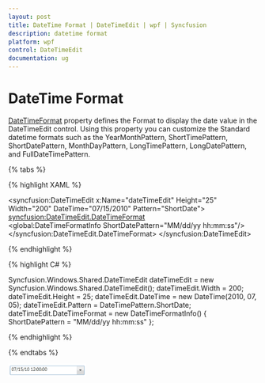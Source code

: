 ```yaml
---
layout: post
title: DateTime Format | DateTimeEdit | wpf | Syncfusion
description: datetime format
platform: wpf
control: DateTimeEdit
documentation: ug
---
```


# DateTime Format

[DateTimeFormat](https://help.syncfusion.com/cr/cref_files/wpf/Syncfusion.Shared.Wpf~Syncfusion.Windows.Shared.DateTimeBase~DateTimeFormat.html) property defines the Format to display the date value in the DateTimeEdit control. Using this property you can customize the Standard datetime formats such as the YearMonthPattern, ShortTimePattern, ShortDatePattern, MonthDayPattern, LongTimePattern, LongDatePattern, and FullDateTimePattern. 

{% tabs %}

{% highlight XAML %}

<syncfusion:DateTimeEdit x:Name="dateTimeEdit" Height="25" Width="200" DateTime="07/15/2010" Pattern="ShortDate">    
<syncfusion:DateTimeEdit.DateTimeFormat>        
<global:DateTimeFormatInfo ShortDatePattern="MM/dd/yy hh:mm:ss"/>    
</syncfusion:DateTimeEdit.DateTimeFormat>
</syncfusion:DateTimeEdit>

{% endhighlight  %}

{% highlight C# %}

Syncfusion.Windows.Shared.DateTimeEdit dateTimeEdit = new Syncfusion.Windows.Shared.DateTimeEdit();
dateTimeEdit.Width = 200;
dateTimeEdit.Height = 25;
dateTimeEdit.DateTime = new DateTime(2010, 07, 05);
dateTimeEdit.Pattern = DateTimePattern.ShortDate;
dateTimeEdit.DateTimeFormat = new DateTimeFormatInfo()
{    
	ShortDatePattern = "MM/dd/yy hh:mm:ss"
};

{% endhighlight  %}

{% endtabs %} 

![DateTime format](DateTime-Format_images/DateTime-Format_img1.png)